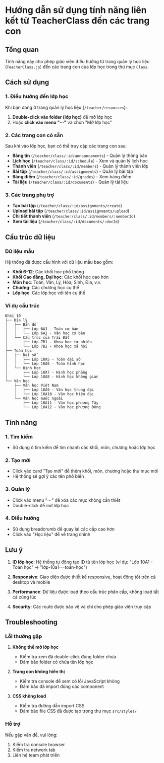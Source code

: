 # Hướng dẫn sử dụng tính năng liên kết từ TeacherClass đến các trang con

## Tổng quan

Tính năng này cho phép giáo viên điều hướng từ trang quản lý học liệu (`TeacherClass.js`) đến các trang con của lớp học trong thư mục `Class`.

## Cách sử dụng

### 1. Điều hướng đến lớp học

Khi bạn đang ở trang quản lý học liệu (`/teacher/resources`):

1. **Double-click vào folder (lớp học)** để mở lớp học
2. Hoặc **click vào menu "⋯"** và chọn "Mở lớp học"

### 2. Các trang con có sẵn

Sau khi vào lớp học, bạn có thể truy cập các trang con sau:

- **Bảng tin** (`/teacher/class/:id/announcements`) - Quản lý thông báo
- **Lịch học** (`/teacher/class/:id/schedule`) - Xem và quản lý lịch học
- **Thành viên** (`/teacher/class/:id/members`) - Quản lý thành viên lớp
- **Bài tập** (`/teacher/class/:id/assignments`) - Quản lý bài tập
- **Bảng điểm** (`/teacher/class/:id/grades`) - Xem bảng điểm
- **Tài liệu** (`/teacher/class/:id/documents`) - Quản lý tài liệu

### 3. Các trang phụ trợ

- **Tạo bài tập** (`/teacher/class/:id/assignments/create`)
- **Upload bài tập** (`/teacher/class/:id/assignments/upload`)
- **Chi tiết thành viên** (`/teacher/class/:id/members/:memberId`)
- **Xem tài liệu** (`/teacher/class/:id/documents/:docId`)

## Cấu trúc dữ liệu

### Dữ liệu mẫu

Hệ thống đã được cấu hình với dữ liệu mẫu bao gồm:

- **Khối 6-12**: Các khối học phổ thông
- **Khối Cao đẳng, Đại học**: Các khối học cao hơn
- **Môn học**: Toán, Văn, Lý, Hóa, Sinh, Địa, v.v.
- **Chương**: Các chương học cụ thể
- **Lớp học**: Các lớp học với tên cụ thể

### Ví dụ cấu trúc

```
Khối 10
├── Địa lý
│   ├── Bản đồ
│   │   ├── Lớp 6A1 - Toán cơ bản
│   │   └── Lớp 6A2 - Văn học cơ bản
│   └── Cấu trúc của Trái Đất
│       ├── Lớp 7B1 - Khoa học tự nhiên
│       └── Lớp 7B2 - Khoa học xã hội
├── Toán học
│   ├── Đại số
│   │   ├── Lớp 10A5 - Toán đại số
│   │   └── Lớp 10A6 - Toán hình học
│   └── Hình học
│       ├── Lớp 10A7 - Hình học phẳng
│       └── Lớp 10A8 - Hình học không gian
└── Văn học
    ├── Văn học Việt Nam
    │   ├── Lớp 10A9 - Văn học trung đại
    │   └── Lớp 10A10 - Văn học hiện đại
    └── Văn học nước ngoài
        ├── Lớp 10A11 - Văn học phương Tây
        └── Lớp 10A12 - Văn học phương Đông
```

## Tính năng

### 1. Tìm kiếm
- Sử dụng ô tìm kiếm để tìm nhanh các khối, môn, chương hoặc lớp học

### 2. Tạo mới
- Click vào card "Tạo mới" để thêm khối, môn, chương hoặc thư mục mới
- Hệ thống sẽ gợi ý các tên phổ biến

### 3. Quản lý
- Click vào menu "⋯" để xóa các mục không cần thiết
- Double-click để mở lớp học

### 4. Điều hướng
- Sử dụng breadcrumb để quay lại các cấp cao hơn
- Click vào "Học liệu" để về trang chính

## Lưu ý

1. **ID lớp học**: Hệ thống tự động tạo ID từ tên lớp học (ví dụ: "Lớp 10A1 - Toán học" → "lớp-10a1---toán-học")

2. **Responsive**: Giao diện được thiết kế responsive, hoạt động tốt trên cả desktop và mobile

3. **Performance**: Dữ liệu được load theo cấu trúc phân cấp, không load tất cả cùng lúc

4. **Security**: Các route được bảo vệ và chỉ cho phép giáo viên truy cập

## Troubleshooting

### Lỗi thường gặp

1. **Không thể mở lớp học**
   - Kiểm tra xem đã double-click đúng folder chưa
   - Đảm bảo folder có chứa tên lớp học

2. **Trang con không hiển thị**
   - Kiểm tra console để xem có lỗi JavaScript không
   - Đảm bảo đã import đúng các component

3. **CSS không load**
   - Kiểm tra đường dẫn import CSS
   - Đảm bảo file CSS đã được tạo trong thư mục `src/styles/`

### Hỗ trợ

Nếu gặp vấn đề, vui lòng:
1. Kiểm tra console browser
2. Kiểm tra network tab
3. Liên hệ team phát triển 